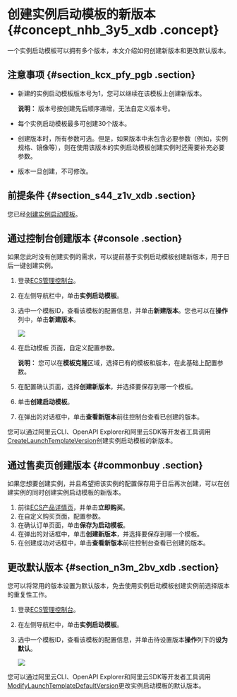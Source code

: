 # 创建实例启动模板的新版本 {#concept_nhb_3y5_xdb .concept}

一个实例启动模板可以拥有多个版本，本文介绍如何创建新版本和更改默认版本。

## 注意事项 {#section_kcx_pfy_pgb .section}

-   新建的实例启动模板版本号为1，您可以继续在该模板上创建新版本。

    **说明：** 版本号按创建先后顺序递增，无法自定义版本号。

-   每个实例启动模板最多可创建30个版本。
-   创建版本时，所有参数可选。但是，如果版本中未包含必要参数（例如，实例规格、镜像等），则在使用该版本的实例启动模板创建实例时还需要补充必要参数。
-   版本一旦创建，不可修改。

## 前提条件 {#section_s44_z1v_xdb .section}

您已经[创建实例启动模板](intl.zh-CN/实例/管理实例资源/管理实例启动模板/创建实例启动模板.md#)。

## 通过控制台创建版本 {#console .section}

如果您此时没有创建实例的需求，可以提前基于实例启动模板创建新版本，用于日后一键创建实例。

1.  登录[ECS管理控制台](https://ecs.console.aliyun.com/?spm=a2c4g.11186623.2.9.FNEORG#/home)。
2.  在左侧导航栏中，单击**实例启动模板**。
3.  选中一个模板ID，查看该模板的配置信息，并单击**新建版本**。您也可以在**操作**列中，单击**新建版本**。

    ![](http://static-aliyun-doc.oss-cn-hangzhou.aliyuncs.com/assets/img/13806/15510235855351_zh-CN.png)

4.  在启动模板 页面，自定义配置参数。

    **说明：** 您可以在**模板克隆**区域，选择已有的模板和版本，在此基础上配置参数。

5.  在配置确认页面，选择**创建新版本**，并选择要保存到哪一个模板。
6.  单击**创建启动模板**。
7.  在弹出的对话框中，单击**查看新版本**前往控制台查看已创建的版本。

您可以通过阿里云CLI、OpenAPI Explorer和阿里云SDK等开发者工具调用[CreateLaunchTemplateVersion](../../../../../intl.zh-CN/API参考/启动模板/CreateLaunchTemplateVersion.md#)创建实例启动模板的新版本。

## 通过售卖页创建版本 {#commonbuy .section}

如果您想要创建实例，并且希望把该实例的配置保存用于日后再次创建，可以在创建实例的同时创建实例启动模板的新版本。

1.  前往[ECS产品详情页](https://www.alibabacloud.com/product/ecs)，并单击**立即购买**。
2.  在自定义购买页面，配置参数。
3.  在确认订单页面，单击**保存为启动模板**。
4.  在弹出的对话框中，单击**创建新版本**，并选择要保存到哪一个模板。
5.  在创建成功对话框中，单击**查看新版本**前往控制台查看已创建的版本。

## 更改默认版本 {#section_n3m_2bv_xdb .section}

您可以将常用的版本设置为默认版本，免去使用实例启动模板创建实例前选择版本的重复性工作。

1.  登录[ECS管理控制台](https://ecs.console.aliyun.com/?spm=a2c4g.11186623.2.9.FNEORG#/home)。
2.  在左侧导航栏中，单击**实例启动模板**。
3.  选中一个模板ID，查看该模板的配置信息，并单击待设置版本**操作**列下的**设为默认**。

    ![](http://static-aliyun-doc.oss-cn-hangzhou.aliyuncs.com/assets/img/13806/15510235855352_zh-CN.png)


您可以通过阿里云CLI、OpenAPI Explorer和阿里云SDK等开发者工具调用[ModifyLaunchTemplateDefaultVersion](../../../../../intl.zh-CN/API参考/启动模板/ModifyLaunchTemplateDefaultVersion.md#)更改实例启动模板的默认版本。

